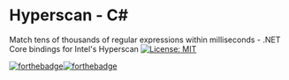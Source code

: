 # Hyperscan - C#

Match tens of thousands of regular expressions within milliseconds - .NET Core bindings for Intel's Hyperscan
[![License: MIT](https://img.shields.io/badge/License-MIT-yellow.svg)](https://github.com/bbougot/Hyperscan-csharp/blob/master/LICENSE)

[![forthebadge](http://forthebadge.com/images/badges/made-with-c-sharp.svg)](http://forthebadge.com)[![forthebadge](http://forthebadge.com/images/badges/built-with-love.svg)](http://forthebadge.com)



